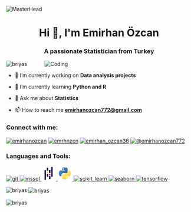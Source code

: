 ![MasterHead](https://nodusanalytics.com/wp-content/uploads/2021/03/bi-dashboard-for-website.gif)
<h1 align="center">Hi 👋, I'm Emirhan Özcan</h1>
<h3 align="center">A passionate Statistician from Turkey</h3>
<img align="right"alt="Coding" width="400"src="https://uploads-ssl.webflow.com/5c19020c997c25514d17d86f/6123eeadd1c080239dd39956_Setup%20Analytics.gif">

<p align="left"> <img src="https://komarev.com/ghpvc/?username=briyas&label=Profile%20views&color=0e75b6&style=flat" alt="briyas" /> </p>

- 🔭 I’m currently working on **Data analysis projects**

- 🌱 I’m currently learning **Python and R**

- 💬 Ask me about **Statistics**

- 📫 How to reach me **emirhanozcan772@gmail.com**



<h3 align="left">Connect with me:</h3>
<p align="left">
<a href="https://linkedin.com/in/emirhanozcan" target="blank"><img align="center" src="https://raw.githubusercontent.com/rahuldkjain/github-profile-readme-generator/master/src/images/icons/Social/linked-in-alt.svg" alt="emirhanozcan" height="30" width="40" /></a>
<a href="https://kaggle.com/emrhnzcn" target="blank"><img align="center" src="https://raw.githubusercontent.com/rahuldkjain/github-profile-readme-generator/master/src/images/icons/Social/kaggle.svg" alt="emrhnzcn" height="30" width="40" /></a>
<a href="https://instagram.com/emirhan_ozcan36" target="blank"><img align="center" src="https://raw.githubusercontent.com/rahuldkjain/github-profile-readme-generator/master/src/images/icons/Social/instagram.svg" alt="emirhan_ozcan36" height="30" width="40" /></a>
<a href="https://www.hackerrank.com/@emirhanozcan772" target="blank"><img align="center" src="https://raw.githubusercontent.com/rahuldkjain/github-profile-readme-generator/master/src/images/icons/Social/hackerrank.svg" alt="@emirhanozcan772" height="30" width="40" /></a>
</p>

<h3 align="left">Languages and Tools:</h3>
<p align="left"> <a href="https://git-scm.com/" target="_blank" rel="noreferrer"> <img src="https://www.vectorlogo.zone/logos/git-scm/git-scm-icon.svg" alt="git" width="40" height="40"/> </a> <a href="https://www.microsoft.com/en-us/sql-server" target="_blank" rel="noreferrer"> <img src="https://www.svgrepo.com/show/303229/microsoft-sql-server-logo.svg" alt="mssql" width="40" height="40"/> </a> <a href="https://pandas.pydata.org/" target="_blank" rel="noreferrer"> <img src="https://raw.githubusercontent.com/devicons/devicon/2ae2a900d2f041da66e950e4d48052658d850630/icons/pandas/pandas-original.svg" alt="pandas" width="40" height="40"/> </a> <a href="https://www.python.org" target="_blank" rel="noreferrer"> <img src="https://raw.githubusercontent.com/devicons/devicon/master/icons/python/python-original.svg" alt="python" width="40" height="40"/> </a> <a href="https://scikit-learn.org/" target="_blank" rel="noreferrer"> <img src="https://upload.wikimedia.org/wikipedia/commons/0/05/Scikit_learn_logo_small.svg" alt="scikit_learn" width="40" height="40"/> </a> <a href="https://seaborn.pydata.org/" target="_blank" rel="noreferrer"> <img src="https://seaborn.pydata.org/_images/logo-mark-lightbg.svg" alt="seaborn" width="40" height="40"/> </a> <a href="https://www.tensorflow.org" target="_blank" rel="noreferrer"> <img src="https://www.vectorlogo.zone/logos/tensorflow/tensorflow-icon.svg" alt="tensorflow" width="40" height="40"/> </a> </p>

<p><img align="left" src="https://github-readme-stats.vercel.app/api/top-langs?username=briyas&show_icons=true&locale=en&layout=compact" alt="briyas" /></p>

<p>&nbsp;<img align="center" src="https://github-readme-stats.vercel.app/api?username=briyas&show_icons=true&locale=en" alt="briyas" /></p>

<p><img align="center" src="https://github-readme-streak-stats.herokuapp.com/?user=briyas&" alt="briyas" /></p>
